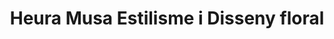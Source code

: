---
title: "Heura Musa Estilisme i Disseny floral"
url: /valls/heura-musa-estilisme-i-disseny-floral/
shop: floristería
---
